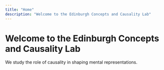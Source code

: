 ```yaml
---
title: "Home"
description: "Welcome to the Edinburgh Concepts and Causality Lab"
---
```

# Welcome to the Edinburgh Concepts and Causality Lab

We study the role of causality in shaping mental representations.